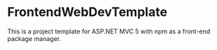 # FrontendWebDevTemplate
This is a project template for ASP.NET MVC 5 with npm as a front-end package manager.

